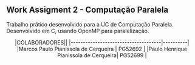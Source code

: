## Work Assigment 2 - Computação Paralela
Trabalho prático desenvolvido para a UC de Computação Paralela.
Desenvolvido em C, usando OpenMP para paralelização.
<p align="center">
|COLABORADORES||
|-------------------------------------|----------|
|Marcos Paulo Pianissola de Cerqueira | PG52692 |
|Paulo Henrique Pianissola de Cerqueira| PG52699 |
</p>
